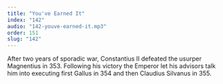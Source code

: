 ```yaml
---
title: "You've Earned It"
index: "142"
audio: "142-youve-earned-it.mp3"
order: 151
slug: "142"
---
```


After two years of sporadic war, Constantius II defeated the usurper Magnentius in 353\. Following his victory the Emperor let his advisors talk him into executing first Gallus in 354 and then Claudius Silvanus in 355.


